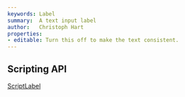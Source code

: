 ```yaml
---
keywords: Label
summary:  A text input label
author:   Christoph Hart
properties:
- editable: Turn this off to make the text consistent.
---
```


## Scripting API
[ScriptLabel](/scripting/scripting-api/scriptlabel)